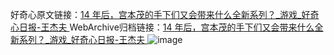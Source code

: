 好奇心原文链接：[14 年后，宫本茂的手下们又会带来什么全新系列？_游戏_好奇心日报-王杰夫 ](https://www.qdaily.com/articles/9919.html)
WebArchive归档链接：[14 年后，宫本茂的手下们又会带来什么全新系列？_游戏_好奇心日报-王杰夫 ](http://web.archive.org/web/20190623155240/https://www.qdaily.com/articles/9919.html)
![image](http://ww3.sinaimg.cn/large/007d5XDply1g3vh6xmg33j30u02ymb29)